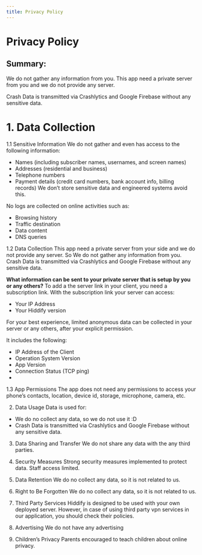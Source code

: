 ```yaml
---
title: Privacy Policy
---
```


# Privacy Policy

## Summary:
We do not gather any information from you. This app need a private server from you and we do not provide any server.

Crash Data is transmitted via Crashlytics and Google Firebase without any sensitive data. 



# 1. Data Collection
1.1 Sensitive Information
We do not gather and even has access to the following information:
- Names (including subscriber names, usernames, and screen names)
- Addresses (residential and business)
- Telephone numbers
- Payment details (credit card numbers, bank account info, billing records)
We don’t store sensitive data and engineered systems avoid this.

No logs are collected on online activities such as:

- Browsing history
- Traffic destination
- Data content
- DNS queries

1.2 Data Collection
This app need a private server from your side and we do not provide any server. So We do not gather any information from you.
Crash Data is transmitted via Crashlytics and Google Firebase without any sensitive data. 

**What information can be sent to your private server that is setup by you or any others?**
To add a the server link in your client, you need a subscription link. With the subscription link your server can access:
- Your IP Address
- Your Hiddify version

For your best experience, limited anonymous data can be collected in your server or any others, after your explicit permission.

It includes the following:
- IP Address of the Client
- Operation System Version
- App Version
- Connection Status (TCP ping)
- 
1.3 App Permissions
The app does not need any permissions to access your phone’s contacts, location, device id, storage, microphone, camera, etc.

2. Data Usage
Data is used for:
-  We do no collect any data, so we do not use it :D
-  Crash Data is transmitted via Crashlytics and Google Firebase without any sensitive data.

3. Data Sharing and Transfer
We do not share any data with the any third parties.

4. Security Measures
Strong security measures implemented to protect data. Staff access limited.

5. Data Retention
We do no collect any data, so it is not related to us.

6. Right to Be Forgotten
We do no collect any data, so it is not related to us.

8. Third Party Services
Hiddify is designed to be used with your own deployed server. However, in case of using third party vpn services in our application, you should check their policies.

10. Advertising
We do not have any advertising

12. Children’s Privacy
Parents encouraged to teach children about online privacy.

